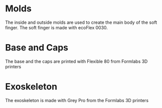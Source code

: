 # Molds
The inside and outside molds are used to create the main body of the soft finger. The soft finger is made with ecoFlex 0030.

# Base and Caps
The base and the caps are printed with Flexible 80 from Formlabs 3D printers 

# Exoskeleton 
The exoskeleton is made with Grey Pro from the Formlabs 3D printers
